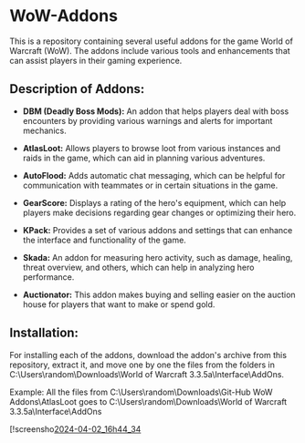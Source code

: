 # WoW-Addons

This is a repository containing several useful addons for the game World of Warcraft (WoW). The addons include various tools and enhancements that can assist players in their gaming experience.

## Description of Addons:

- **DBM (Deadly Boss Mods):** An addon that helps players deal with boss encounters by providing various warnings and alerts for important mechanics.
  
- **AtlasLoot:** Allows players to browse loot from various instances and raids in the game, which can aid in planning various adventures.
  
- **AutoFlood:** Adds automatic chat messaging, which can be helpful for communication with teammates or in certain situations in the game.
  
- **GearScore:** Displays a rating of the hero's equipment, which can help players make decisions regarding gear changes or optimizing their hero.
  
- **KPack:** Provides a set of various addons and settings that can enhance the interface and functionality of the game.
  
- **Skada:** An addon for measuring hero activity, such as damage, healing, threat overview, and others, which can help in analyzing hero performance.

- **Auctionator:** This addon makes buying and selling easier on the auction house for players that want to make or spend gold.

## Installation:

For installing each of the addons, download the addon's archive from this repository, extract it, and move one by one the files from the folders in C:\Users\random\Downloads\World of Warcraft 3.3.5a\Interface\AddOns.

Example: All the files from C:\Users\random\Downloads\Git-Hub WoW Addons\AtlasLoot goes to C:\Users\random\Downloads\World of Warcraft 3.3.5a\Interface\AddOns

[!screensho[2024-04-02_16h44_34](https://github.com/Yani-Jivkov/WoW-Addons/assets/114335628/f7cb94ba-81b3-47b5-8e69-c3e4fb255393)

